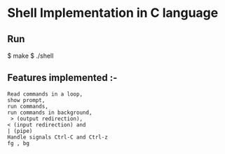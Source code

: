 # Shell Implementation in C language

## Run
 $ make
 $ ./shell 
  
## Features implemented :-  
    Read commands in a loop,
    show prompt,
    run commands,
    run commands in background,
     > (output redirection),
    < (input redirection) and
    | (pipe)
    Handle signals Ctrl-C and Ctrl-z
    fg , bg
